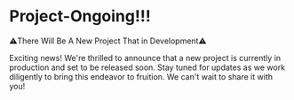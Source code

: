 




# Project-Ongoing!!!

⚠️There Will Be A New Project That in Development⚠️

Exciting news! We're thrilled to announce that a new project is currently in production and set to be released soon. Stay tuned for updates as we work diligently to bring this endeavor to fruition. We can't wait to share it with you!
